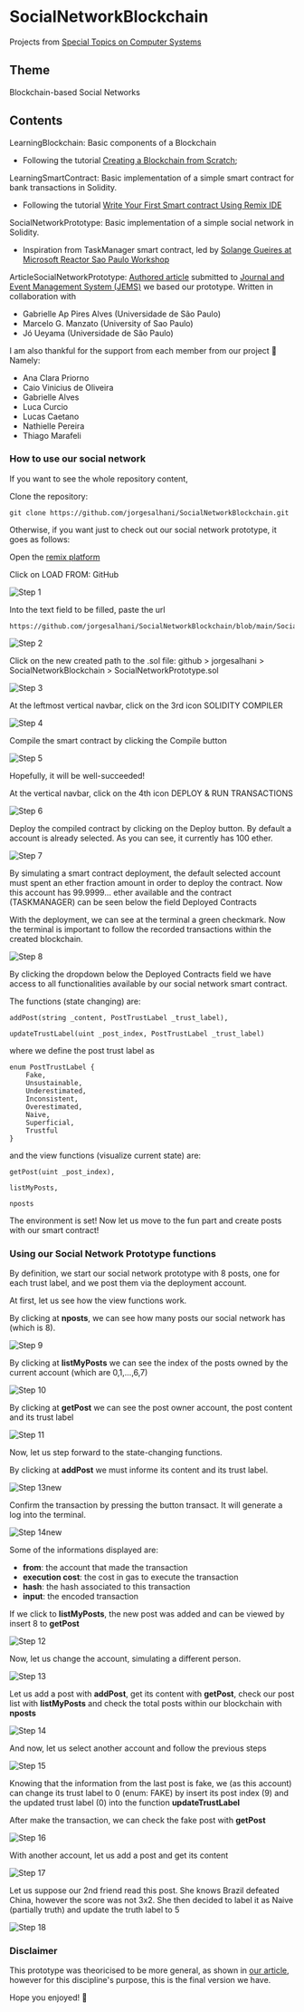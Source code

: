 # SocialNetworkBlockchain
Projects from [Special Topics on Computer Systems](https://uspdigital.usp.br/jupiterweb/obterDisciplina?nomdis=&sgldis=SSC0147)

## Theme
Blockchain-based Social Networks

## Contents
LearningBlockchain: Basic components of a Blockchain 
* Following the tutorial [Creating a Blockchain from Scratch](https://levelup.gitconnected.com/creating-a-blockchain-from-scratch-9a7b123e1f3e);

LearningSmartContract: Basic implementation of a simple smart contract for bank transactions in Solidity. 
* Following the tutorial [Write Your First Smart contract Using Remix IDE](https://betterprogramming.pub/developing-a-smart-contract-by-using-remix-ide-81ff6f44ba2f)

SocialNetworkPrototype: Basic implementation of a simple social network in Solidity. 
* Inspiration from TaskManager smart contract, led by [Solange Gueires at Microsoft Reactor Sao Paulo Workshop](https://github.com/microsoft/ReactorSaoPaulo/tree/main/Workshops/Blockchain/Learn_Solidity)

ArticleSocialNetworkPrototype: [Authored article](https://github.com/jorgesalhani/SocialNetworkBlockchain/blob/main/ArticleSocialNetworkPrototype.pdf) submitted to [Journal and Event Management System (JEMS)](https://jems.sbc.org.br/jems2/index.php?r=paper/view&p=217544) we based our prototype. Written in collaboration with 

* Gabrielle Ap Pires Alves (Universidade de São Paulo)
* Marcelo G. Manzato (University of Sao Paulo)
* Jó Ueyama (Universidade de São Paulo)

I am also thankful for the support from each member from our project 💟 Namely:

* Ana Clara Priorno
* Caio Vinicius de Oliveira
* Gabrielle Alves  
* Luca Curcio 
* Lucas Caetano 
* Nathielle Pereira 
* Thiago Marafeli


### How to use our social network

If you want to see the whole repository content, 

Clone the repository:
```code
git clone https://github.com/jorgesalhani/SocialNetworkBlockchain.git
```

Otherwise, if you want just to check out our social network prototype, it goes as follows:

Open the [remix platform](https://remix.ethereum.org)

Click on LOAD FROM: GitHub

![Step 1](https://github.com/jorgesalhani/SocialNetworkBlockchain/blob/main/ExplanatoryFigures/step1.png)

Into the text field to be filled, paste the url

```code
https://github.com/jorgesalhani/SocialNetworkBlockchain/blob/main/SocialNetworkPrototype.sol
```
![Step 2](https://github.com/jorgesalhani/SocialNetworkBlockchain/blob/main/ExplanatoryFigures/step2.png)

Click on the new created path to the .sol file: github > jorgesalhani > SocialNetworkBlockchain > SocialNetworkPrototype.sol

![Step 3](https://github.com/jorgesalhani/SocialNetworkBlockchain/blob/main/ExplanatoryFigures/step3.png)

At the leftmost vertical navbar, click on the 3rd icon SOLIDITY COMPILER

![Step 4](https://github.com/jorgesalhani/SocialNetworkBlockchain/blob/main/ExplanatoryFigures/step4.png)

Compile the smart contract by clicking the Compile button

![Step 5](https://github.com/jorgesalhani/SocialNetworkBlockchain/blob/main/ExplanatoryFigures/step5.png)

Hopefully, it will be well-succeeded!

At the vertical navbar, click on the 4th icon DEPLOY & RUN TRANSACTIONS

![Step 6](https://github.com/jorgesalhani/SocialNetworkBlockchain/blob/main/ExplanatoryFigures/step6.png)

Deploy the compiled contract by clicking on the Deploy button. By default a account is already selected. As you can see, it currently has 100 ether.

![Step 7](https://github.com/jorgesalhani/SocialNetworkBlockchain/blob/main/ExplanatoryFigures/step7.png)

By simulating a smart contract deployment, the default selected account must spent an ether fraction amount in order to deploy the contract. Now this account has 99.9999... ether available and the contract (TASKMANAGER) can be seen below the field Deployed Contracts

With the deployment, we can see at the terminal a green checkmark. Now the terminal is important to follow the recorded transactions within the created blockchain.

![Step 8](https://github.com/jorgesalhani/SocialNetworkBlockchain/blob/main/ExplanatoryFigures/step8.png)

By clicking the dropdown below the Deployed Contracts field we have access to all functionalities available by our social network smart contract.

The functions (state changing) are:

```solidity
addPost(string _content, PostTrustLabel _trust_label),

updateTrustLabel(uint _post_index, PostTrustLabel _trust_label)
```

where we define the post trust label as 

```solidity
enum PostTrustLabel {
    Fake, 
    Unsustainable, 
    Underestimated, 
    Inconsistent, 
    Overestimated, 
    Naive,
    Superficial,
    Trustful
}
```

and the view functions (visualize current state) are:

```solidity
getPost(uint _post_index),

listMyPosts,

nposts
```

The environment is set! Now let us move to the fun part and create posts with our smart contract!

### Using our Social Network Prototype functions

By definition, we start our social network prototype with 8 posts, one for each trust label, and we post them via the deployment account.

At first, let us see how the view functions work.

By clicking at **nposts**, we can see how many posts our social network has (which is 8).

![Step 9](https://github.com/jorgesalhani/SocialNetworkBlockchain/blob/main/ExplanatoryFigures/step9.png)

By clicking at **listMyPosts** we can see the index of the posts owned by the current account (which are 0,1,...,6,7)

![Step 10](https://github.com/jorgesalhani/SocialNetworkBlockchain/blob/main/ExplanatoryFigures/step10.png)

By clicking at **getPost** we can see the post owner account, the post content and its trust label

![Step 11](https://github.com/jorgesalhani/SocialNetworkBlockchain/blob/main/ExplanatoryFigures/step11.png)

Now, let us step forward to the state-changing functions.

By clicking at **addPost** we must informe its content and its trust label.

![Step 13new](https://github.com/jorgesalhani/SocialNetworkBlockchain/blob/main/ExplanatoryFigures/step13new.png)

Confirm the transaction by pressing the button transact. It will generate a log into the terminal.

![Step 14new](https://github.com/jorgesalhani/SocialNetworkBlockchain/blob/main/ExplanatoryFigures/step14new.png)

Some of the informations displayed are: 

* __from__: the account that made the transaction
* __execution cost__: the cost in gas to execute the transaction
* __hash__: the hash associated to this transaction
* __input__: the encoded transaction

If we click to **listMyPosts**, the new post was added and can be viewed by insert 8 to **getPost**

![Step 12](https://github.com/jorgesalhani/SocialNetworkBlockchain/blob/main/ExplanatoryFigures/step12.png)


Now, let us change the account, simulating a different person.

![Step 13](https://github.com/jorgesalhani/SocialNetworkBlockchain/blob/main/ExplanatoryFigures/step13.png)

Let us add a post with **addPost**, get its content with **getPost**, check our post list with **listMyPosts** and check the total posts within our blockchain with **nposts**

![Step 14](https://github.com/jorgesalhani/SocialNetworkBlockchain/blob/main/ExplanatoryFigures/step14.png)

And now, let us select another account and follow the previous steps

![Step 15](https://github.com/jorgesalhani/SocialNetworkBlockchain/blob/main/ExplanatoryFigures/step15.png)

Knowing that the information from the last post is fake, we (as this account) can change its trust label to 0 (enum: FAKE) by insert its post index (9) and the updated trust label (0) into the function **updateTrustLabel**

After make the transaction, we can check the fake post with **getPost**

![Step 16](https://github.com/jorgesalhani/SocialNetworkBlockchain/blob/main/ExplanatoryFigures/step16.png)

With another account, let us add a post and get its content

![Step 17](https://github.com/jorgesalhani/SocialNetworkBlockchain/blob/main/ExplanatoryFigures/step17.png)

Let us suppose our 2nd friend read this post. She knows Brazil defeated China, however the score was not 3x2. She then decided to label it as Naive (partially truth) and update the truth label to 5

![Step 18](https://github.com/jorgesalhani/SocialNetworkBlockchain/blob/main/ExplanatoryFigures/step18.png)

### Disclaimer
This prototype was theoricised to be more general, as shown in [our article](https://github.com/jorgesalhani/SocialNetworkBlockchain/blob/main/ArticleSocialNetworkPrototype.pdf), however for this discipline's purpose, this is the final version we have.

Hope you enjoyed! 💟

